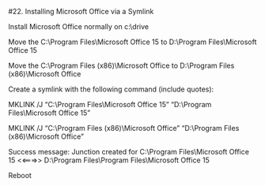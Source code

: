 #22. Installing Microsoft Office via a Symlink

Install Microsoft Office normally on c:\drive

Move the C:\Program Files\Microsoft Office 15 to D:\Program Files\Microsoft Office 15

Move the C:\Program Files (x86)\Microsoft Office to D:\Program Files (x86)\Microsoft Office

Create a symlink with the following command (include quotes):

MKLINK /J “C:\Program Files\Microsoft Office 15” “D:\Program Files\Microsoft Office 15”

MKLINK /J “C:\Program Files (x86)\Microsoft Office” “D:\Program Files (x86)\Microsoft Office”

Success message: Junction created for C:\Program Files\Microsoft Office 15 <<===>> D:\Program Files\Program Files\Microsoft Office 15

Reboot
